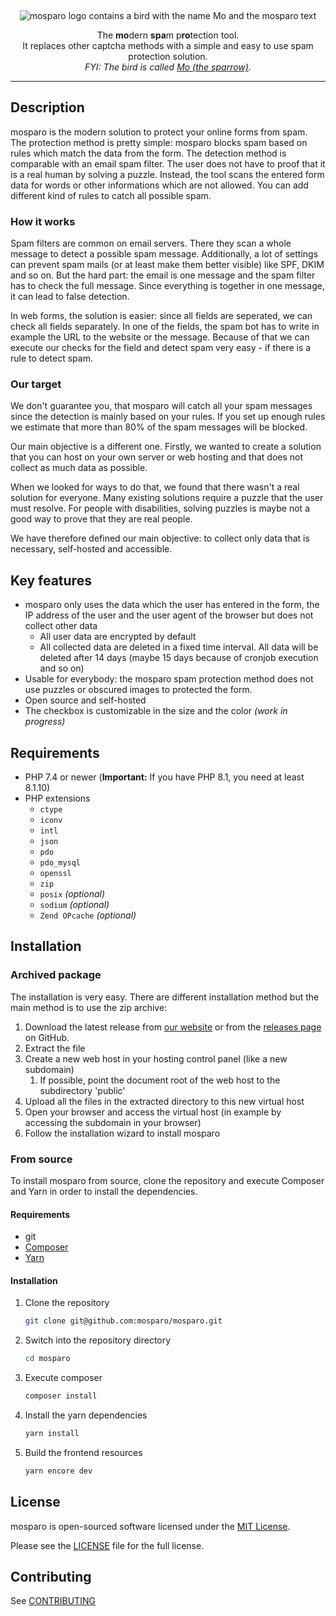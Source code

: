 &nbsp;
<p align="center">
    <img src="https://github.com/mosparo/mosparo/blob/master/assets/images/mosparo-logo.svg?raw=true" alt="mosparo logo contains a bird with the name Mo and the mosparo text"/>
</p>

<p align="center">
    The <b>mo</b>dern <b>spa</b>m p<b>ro</b>tection tool.<br>
    It replaces other captcha methods with a simple and easy to use spam protection solution.<br>
    <em>FYI: The bird is called <a href="https://mothesparrow.com" target="_blank">Mo (the sparrow)</a>.</em>
</p>

-----

## Description

mosparo is the modern solution to protect your online forms from spam. The protection method is pretty simple: mosparo 
blocks spam based on rules which match the data from the form. The detection method is comparable with an email spam filter.
The user does not have to proof that it is a real human by solving a puzzle. Instead, the tool scans the entered form data
for words or other informations which are not allowed. You can add different kind of rules to catch all possible spam.

### How it works
Spam filters are common on email servers. There they scan a whole message to detect a possible spam message. Additionally,
a lot of settings can prevent spam mails (or at least make them better visible) like SPF, DKIM and so on. But the hard part: 
the email is one message and the spam filter has to check the full message. Since everything is together in one message, it
can lead to false detection.

In web forms, the solution is easier: since all fields are seperated, we can check all fields separately. In one of the fields,
the spam bot has to write in example the URL to the website or the message. Because of that we can execute our checks for
the field and detect spam very easy - if there is a rule to detect spam.

### Our target

We don't guarantee you, that mosparo will catch all your spam messages since the detection is mainly based on your rules. If
you set up enough rules we estimate that more than 80% of the spam messages will be blocked.

Our main objective is a different one. Firstly, we wanted to create a solution that you can host on your own server or 
web hosting and that does not collect as much data as possible.

When we looked for ways to do that, we found that there wasn't a real solution for everyone. Many existing solutions 
require a puzzle that the user must resolve. For people with disabilities, solving puzzles is maybe not a good way to prove 
that they are real people.

We have therefore defined our main objective: to collect only data that is necessary, self-hosted and accessible.

## Key features

- mosparo only uses the data which the user has entered in the form, the IP address of the user and the user agent of the browser but does not collect other data
  - All user data are encrypted by default 
  - All collected data are deleted in a fixed time interval. All data will be deleted after 14 days (maybe 15 days because of cronjob execution and so on)
- Usable for everybody: the mosparo spam protection method does not use puzzles or obscured images to protected the form.
- Open source and self-hosted
- The checkbox is customizable in the size and the color *(work in progress)*

## Requirements
- PHP 7.4 or newer (**Important:** If you have PHP 8.1, you need at least 8.1.10)
- PHP extensions
  - `ctype`
  - `iconv`
  - `intl`
  - `json`
  - `pdo`
  - `pdo_mysql`
  - `openssl`
  - `zip`
  - `posix` *(optional)*
  - `sodium` *(optional)*
  - `Zend OPcache` *(optional)*

## Installation

### Archived package
The installation is very easy. There are different installation method but the main method is to use the zip archive:
1. Download the latest release from [our website](https://mosparo.io) or from the [releases page](https://github.com/mosparo/mosparo/releases) on GitHub.
2. Extract the file
3. Create a new web host in your hosting control panel (like a new subdomain)
   1. If possible, point the document root of the web host to the subdirectory 'public'
4. Upload all the files in the extracted directory to this new virtual host
5. Open your browser and access the virtual host (in example by accessing the subdomain in your browser)
6. Follow the installation wizard to install mosparo

### From source
To install mosparo from source, clone the repository and execute Composer and Yarn in order to install the dependencies.

#### Requirements
- git
- [Composer](https://getcomposer.org/)
- [Yarn](https://yarnpkg.com/)

#### Installation
1. Clone the repository
    ```bash
    git clone git@github.com:mosparo/mosparo.git
    ```
2. Switch into the repository directory
    ```bash
    cd mosparo
    ```
3. Execute composer
    ```bash
    composer install
    ```
4. Install the yarn dependencies
    ```bash
    yarn install
    ```
5. Build the frontend resources
    ```bash
    yarn encore dev
    ```

## License
mosparo is open-sourced software licensed under the [MIT License](https://opensource.org/licenses/MIT).

Please see the [LICENSE](LICENSE) file for the full license.

## Contributing

See [CONTRIBUTING](CONTRIBUTING.md)